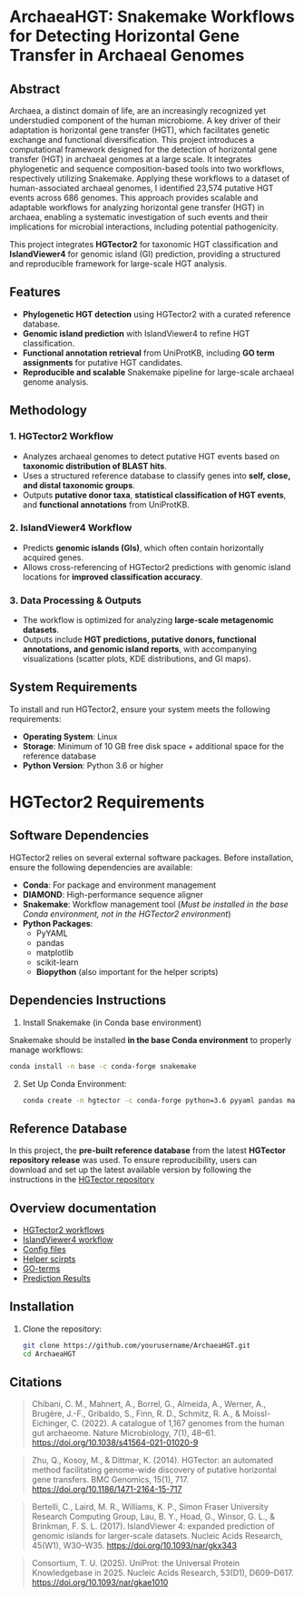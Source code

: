 # ArchaeaHGT: Snakemake Workflows for Detecting Horizontal Gene Transfer in Archaeal Genomes  

## Abstract  
Archaea, a distinct domain of life, are an increasingly recognized yet understudied component of the human microbiome. A key driver of their adaptation is horizontal gene transfer (HGT), which facilitates genetic exchange and functional diversification. This project introduces a computational framework designed for the detection of horizontal gene transfer (HGT) in archaeal genomes at a large scale. It integrates phylogenetic and sequence composition-based tools into two workflows, respectively utilizing Snakemake. Applying these workflows to a dataset of human-associated archaeal genomes, I identified 23,574 putative HGT events across 686 genomes. This approach provides scalable and adaptable workflows for analyzing horizontal gene transfer (HGT) in archaea, enabling a systematic investigation of such events and their implications for microbial interactions, including potential pathogenicity. 

This project integrates **HGTector2** for taxonomic HGT classification and **IslandViewer4** for genomic island (GI) prediction, providing a structured and reproducible framework for large-scale HGT analysis.  

## Features  
- **Phylogenetic HGT detection** using HGTector2 with a curated reference database.  
- **Genomic island prediction** with IslandViewer4 to refine HGT classification.  
- **Functional annotation retrieval** from UniProtKB, including **GO term assignments** for putative HGT candidates.  
- **Reproducible and scalable** Snakemake pipeline for large-scale archaeal genome analysis.  

## Methodology  
### 1. HGTector2 Workflow  
- Analyzes archaeal genomes to detect putative HGT events based on **taxonomic distribution of BLAST hits**.  
- Uses a structured reference database to classify genes into **self, close, and distal taxonomic groups**.  
- Outputs **putative donor taxa**, **statistical classification of HGT events**, and **functional annotations** from UniProtKB.  

### 2. IslandViewer4 Workflow  
- Predicts **genomic islands (GIs)**, which often contain horizontally acquired genes.  
- Allows cross-referencing of HGTector2 predictions with genomic island locations for **improved classification accuracy**.  

### 3. Data Processing & Outputs  
- The workflow is optimized for analyzing **large-scale metagenomic datasets**.  
- Outputs include **HGT predictions, putative donors, functional annotations, and genomic island reports**, with accompanying visualizations (scatter plots, KDE distributions, and GI maps).  

## System Requirements

To install and run HGTector2, ensure your system meets the following requirements:

- **Operating System**: Linux
- **Storage**: Minimum of 10 GB free disk space + additional space for the reference database
- **Python Version**: Python 3.6 or higher
  
# HGTector2 Requirements

## Software Dependencies

HGTector2 relies on several external software packages. Before installation, ensure the following dependencies are available:

- **Conda**: For package and environment management
- **DIAMOND**: High-performance sequence aligner
- **Snakemake**: Workflow management tool (*Must be installed in the base Conda environment, not in the HGTector2 environment*)
- **Python Packages**:
  - PyYAML
  - pandas
  - matplotlib
  - scikit-learn
  - **Biopython** (also important for the helper scripts)

## Dependencies Instructions

1. Install Snakemake (in Conda base environment)

Snakemake should be installed **in the base Conda environment** to properly manage workflows:
   ```bash
   conda install -n base -c conda-forge snakemake
   ```

2. Set Up Conda Environment:

   ```bash
   conda create -n hgtector -c conda-forge python=3.6 pyyaml pandas matplotlib scikit-learn biopython bioconda::diamond

## Reference Database
In this project, the **pre-built reference database** from the latest **HGTector repository release** was used. To ensure reproducibility, users can download and set up the latest available version by following the instructions in the [HGTector repository](https://github.com/qiyunlab/HGTector/blob/master/doc/database.md#pre-built-databases)

## Overview documentation
- [HGTector2 workflows](Snakemake_Workflows_HGTector2/HGTector2_workflows.md)
- [IslandViewer4 workflow](Snakemake_Workflow_Islandviewer4/IslandViewer4_workflow.md)
- [Config files](Config_files/Config_Files.md)
- [Helper scirpts](Helper_scripts/Helper_Scripts.md)
- [GO-terms](Helper_scripts/GO/GO_annotation.md)
- [Prediction Results](Prediction_Results/Prediction_Results.md)


## Installation   
1. Clone the repository:  
   ```bash
   git clone https://github.com/yourusername/ArchaeaHGT.git  
   cd ArchaeaHGT  

## Citations

>Chibani, C. M., Mahnert, A., Borrel, G., Almeida, A., Werner, A., Brugère, J.-F., Gribaldo, S., Finn, R. D., Schmitz, R. A., & Moissl-Eichinger, C. (2022). A catalogue of 1,167 genomes from the human gut archaeome. Nature Microbiology, 7(1), 48–61. https://doi.org/10.1038/s41564-021-01020-9

> Zhu, Q., Kosoy, M., & Dittmar, K. (2014). HGTector: an automated method facilitating genome-wide discovery of putative horizontal gene transfers. BMC Genomics, 15(1), 717. https://doi.org/10.1186/1471-2164-15-717

> Bertelli, C., Laird, M. R., Williams, K. P., Simon Fraser University Research Computing Group, Lau, B. Y., Hoad, G., Winsor, G. L., & Brinkman, F. S. L. (2017). IslandViewer 4: expanded prediction of genomic islands for larger-scale datasets. Nucleic Acids Research, 45(W1), W30–W35. https://doi.org/10.1093/nar/gkx343

> Consortium, T. U. (2025). UniProt: the Universal Protein Knowledgebase in 2025. Nucleic Acids Research, 53(D1), D609–D617. https://doi.org/10.1093/nar/gkae1010
